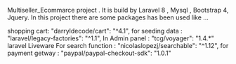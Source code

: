 
Multiseller_Ecommarce project . It is build by Laravel 8 , Mysql , Bootstrap 4, Jquery.
In this project there are some packages has been used like ...

shopping cart: "darryldecode/cart": "^4.1",
for seeding data :   "laravel/legacy-factories": "^1.1",
In Admin panel :  "tcg/voyager": "1.4.*"
laravel Liveware
For search function : "nicolaslopezj/searchable": "^1.12",
for payment getway :  "paypal/paypal-checkout-sdk": "1.0.1"

